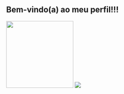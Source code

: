 ## Bem-vindo(a) ao meu perfil!!!

<div>
  <img height="180em" src="https://github-readme-stats.vercel.app/api?username=victorgab-ufs&theme=dark&show_icons=true&hide_border=false&count_private=false">
  <img heigth="180em" src="https://github.com/user-attachments/assets/c9cde9da-d958-4df1-8e17-69375418c056">
 </div>

<!--
**victorgab-ufs/victorgab-ufs** is a ✨ _special_ ✨ repository because its `README.md` (this file) appears on your GitHub profile.

Here are some ideas to get you started:

- 🔭 I’m currently working on ...
- 🌱 I’m currently learning ...
- 👯 I’m looking to collaborate on ...
- 🤔 I’m looking for help with ...
- 💬 Ask me about ...
- 📫 How to reach me: ...
- 😄 Pronouns: ...
- ⚡ Fun fact: ...
-->
